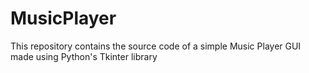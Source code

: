 # MusicPlayer
This repository contains the source code of a simple Music Player GUI made using Python's Tkinter library
